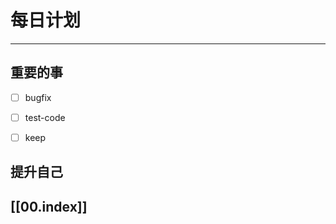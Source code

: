 
# 每日计划
---
## 重要的事

- [ ]  bugfix
- [ ]  test-code
- [ ]  keep



## 提升自己

  



## [[00.index]]










